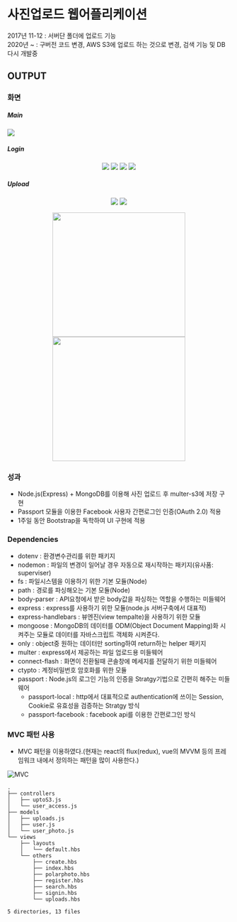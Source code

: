 # 사진업로드 웹어플리케이션
2017년 11-12 : 서버단 폴더에 업로드 기능<br>
2020년 ~ : 구버전 코드 변경, AWS S3에 업로드 하는 것으로 변경, 검색 기능 및 DB 다시 개발중

## OUTPUT

### 화면
##### Main
![](https://media.vlpt.us/images/ss-won/post/a3f7ffac-9825-4480-8e1b-1dec2f3fc3d5/image.png)

##### Login
<div align="center">

![](https://media.vlpt.us/images/ss-won/post/659a13d0-137d-4098-a99d-ce8099ecb691/image.png)
![](https://media.vlpt.us/images/ss-won/post/87bcd58f-eb13-4c3b-a30e-8989362576ff/image.png)
![](https://media.vlpt.us/images/ss-won/post/e77cdb38-4944-48a2-bf90-b94d0a9b1161/image.png)
![](https://media.vlpt.us/images/ss-won/post/aac18930-27ad-4833-89a6-68fa62c3c816/image.png)

</div>

##### Upload
<div align="center">

![](https://media.vlpt.us/images/ss-won/post/f2345659-641d-4af6-8c6a-d8f528002bcc/image.png)
![](https://media.vlpt.us/images/ss-won/post/3ed5a623-1796-4a56-a7bd-8eb8ec94f318/image.png)
<br>

<img src="https://media.vlpt.us/images/ss-won/post/57cc93ef-5f94-4c0e-add2-a81cd6553ccc/%E1%84%89%E1%85%B3%E1%84%8F%E1%85%B3%E1%84%85%E1%85%B5%E1%86%AB%E1%84%89%E1%85%A3%E1%86%BA%202020-09-18%20%E1%84%8B%E1%85%A9%E1%84%8C%E1%85%A5%E1%86%AB%205.49.13.png" height=280 width=300/>
<img src="https://media.vlpt.us/images/ss-won/post/fbaca468-15dd-4655-9dac-6bfe2bad427f/image.png" height=280 width=300/>

</div>

### 성과
- Node.js(Express) + MongoDB를 이용해 사진 업로드 후 multer-s3에 저장 구현
- Passport 모듈을 이용한 Facebook 사용자 간편로그인 인증(OAuth 2.0) 적용
- 1주일 동안 Bootstrap을 독학하여 UI 구현에 적용

### Dependencies
- dotenv : 환경변수관리를 위한 패키지
- nodemon : 파일의 변경이 일어날 경우 자동으로 재시작하는 패키지(유사품: superviser)
- fs : 파일시스템을 이용하기 위한 기본 모듈(Node)
- path : 경로를 파싱해오는 기본 모듈(Node)
- body-parser : API요청에서 받은 body값을 파싱하는 역할을 수행하는 미들웨어
- express : express를 사용하기 위한 모듈(node.js 서버구축에서 대표적)
- express-handlebars : 뷰엔진(view tempalte)을 사용하기 위한 모듈
- mongoose : MongoDB의 데이터를 ODM(Object Document Mapping)화 시켜주는 모듈로 데이터를 자바스크립트 객체화 시켜준다.
- only : object중 원하는 데이터만 sorting하여 return하는 helper 패키지
- multer : express에서 제공하는 파일 업로드용 미들웨어
- connect-flash : 화면이 전환될때 콘솔창에 메세지를 전달하기 위한 미들웨어
- ctypto : 계정비밀번호 암호화를 위한 모듈
- passport : Node.js의 로그인 기능의 인증을 Stratgy기법으로 간편히 해주는 미들웨어
  - passport-local : http에서 대표적으로 authentication에 쓰이는 Session, Cookie로 유효성을 검증하는 Stratgy 방식 
  - passport-facebook : facebook api를 이용한 간편로그인 방식

### MVC 패턴 사용
- MVC 패턴을 이용하였다.(현재는 react의 flux(redux), vue의 MVVM 등의 프레임워크 내에서 정의하는 패턴을 많이 사용한다.)

<img src="https://mblogthumb-phinf.pstatic.net/MjAxNzAzMjVfMjIg/MDAxNDkwNDM4ODMzNjI2.nzDNB5K0LuyP4joE2C4rIbL5Ue2F3at7wiI6ZpuTJN0g.WZ6V-WHZygLYW2WSdzcs7uAiAWgAJe3_H0XdkYKkutkg.PNG.jhc9639/1262.png?type=w800" alt="MVC"/>

```node
.
├── controllers
│   ├── uptoS3.js
│   └── user_access.js
├── models
│   ├── uploads.js
│   ├── user.js
│   └── user_photo.js
└── views
    ├── layouts
    │   └── default.hbs
    └── others
        ├── create.hbs
        ├── index.hbs
        ├── polarphoto.hbs
        ├── register.hbs
        ├── search.hbs
        ├── signin.hbs
        └── uploads.hbs

5 directories, 13 files
```













